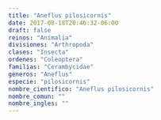 ```yaml
---
title: "Aneflus pilosicornis"
date: 2017-08-18T20:46:32-06:00
draft: false
reinos: "Animalia"
divisiones: "Arthropoda"
clases: "Insecta"
ordenes: "Coleoptera"
familias: "Cerambycidae"
generos: "Aneflus"
especie: "pilosicornis"
nombre_cientifico: "Aneflus pilosicornis"
nombre_comun: ""
nombre_ingles: ""
---
```

